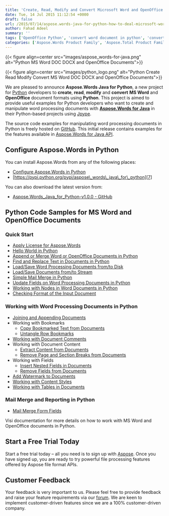 ```yaml
---
title: 'Create, Read, Modify and Convert Microsoft Word and OpenOffice Documents using Python'
date: Tue, 14 Jul 2015 11:12:54 +0000
draft: false
url: /2015/07/14/aspose.words-java-for-python-how-to-deal-microsoft-word-and-openoffice-documents/
author: Fahad Adeel
summary: ''
tags: ['OpenOffice Python', 'convert word document in python', 'convert word to pdf in python', 'create word document in python', 'create word docx python', 'extract text from word in python', 'microsoft word python', 'modify word document python', 'parse word docx python', 'python for docx', 'python parse word document', 'read word document python', 'read write word doc in python']
categories: ['Aspose.Words Product Family', 'Aspose.Total Product Family']
---
```




{{< figure align=center src="images/aspose_words-for-java.png" alt="Python MS Word DOC DOCX and OpenOffice Documents">}}




{{< figure align=center src="images/python_logo.png" alt="Python Create Read Modify Convert MS Word DOC DOCX and OpenOffice Documents">}}


We are pleased to announce **Aspose.Words Java for Python**, a new project for [Python][1] developers to **create**, **read**, **modify** and **convert** **MS Word** and **OpenOffice** document formats using **Python**. This project is aimed to provide useful examples for Python developers who want to create and manipulate word processing documents with **[Aspose.Words for Java][2]** in their Python-based projects using [Jpype][3].

The source code examples for manipulating word processing documents in Python is freely hosted on [GitHub][4]. This initial release contains examples for the features available in [Aspose.Words for Java API][5].

## Configure Aspose.Words in Python 

You can install Aspose.Words from any of the following places:

*   [Configure Aspose.Words in Python][6]
*   [https://pypi.python.org/pypi/aspose\_words\_java\_for\_python][7]

You can also download the latest version from:

*   [Aspose.Words\_Java\_for\_Python-v1.0.0 - GitHub][8]

## Python Code Samples for MS Word and OpenOffice Documents

### Quick Start

*   [Apply License for Aspose.Words][9]
*   [Hello World in Python][10]
*   [Append or Merge Word or OpenOffice Documents in Python][11]
*   [Find and Replace Text in Documents in Python][12]
*   [Load/Save Word Processing Documents from/to Disk][13]
*   [Load/Save Documents from/to Stream][14]
*   [Simple Mail Merge in Python][15]
*   [Update Fields on Word Processing Documents in Python][16]
*   [Working with Nodes in Word Documents in Python][17]
*   [Checking Format of the Input Document][18]

### **Working with Word Processing Documents in Python**

*   [Joining and Appending Documents][19]
*   Working with Bookmarks
    *   [Copy Bookmarked Text from Documents][20]
    *   [Untangle Row Bookmarks][21]
*   [Working with Document Comments][22]
*   Working with Document Content
    *   [Extract Content from Documents][23]
    *   [Remove Page and Section Breaks from Documents][24]
*   Working with Fields
    *   [Insert Nested Fields in Documents][25]
    *   [Remove Fields from Documents][26]
*   [Add Watermark to Documents][27]
*   [Working with Content Styles][28]
*   [Working with Tables in Documents][29]

### Mail **Merge and Reporting in Python**

*   [Mail Merge Form Fields][30]

Visi documentation for more details on how to work with MS Word and OpenOffice documents in Python. 

## Start a Free Trial Today

Start a free trial today – all you need is to sign up with [Aspose][31]. Once you have signed up, you are ready to try powerful file processing features offered by Aspose file format APIs.

## Customer Feedback

Your feedback is very important to us. Please feel free to provide feedback and raise your feature requirements via our [forum][32]. We are keen to implement customer-driven features since we are a 100% customer-driven company.




[1]: https://www.python.org/
[2]: https://docs.aspose.com/display/wordsjava/API+Reference
[3]: http://jpype.readthedocs.org/en/latest/userguide.html
[4]: https://github.com/asposewords/Aspose_Words_Java/tree/master/Plugins/Aspose_Words_Java_for_Python
[5]: https://docs.aspose.com/display/wordsjava/Home
[6]: https://docs.aspose.com/display/wordsjava/Download+and+Configure+Aspose.Words+in+Python
[7]: https://pypi.python.org/pypi/aspose_words_java_for_python
[8]: https://github.com/asposewords/Aspose_Words_Java/releases/tag/Aspose.Words_Java_for_Python-v1.0.0
[9]: https://docs.aspose.com/display/wordsjava/Apply+License+in+Python
[10]: https://docs.aspose.com/display/wordsjava/Hello+World+in+Python
[11]: https://docs.aspose.com/display/wordsjava/Append+Documents+in+Python
[12]: https://docs.aspose.com/display/wordsjava/Find+And+Replace+in+Python
[13]: https://docs.aspose.com/display/wordsjava/Load+And+Save+To+Disk+in+Python
[14]: https://docs.aspose.com/display/wordsjava/Load+And+Save+To+Stream+in+Python
[15]: https://docs.aspose.com/display/wordsjava/Simple+Mail+Merge+in+Python
[16]: https://docs.aspose.com/display/wordsjava/Update+Fields+in+Python
[17]: https://docs.aspose.com/display/wordsjava/Working+With+Nodes+in+Python
[18]: https://docs.aspose.com/display/wordsjava/Check+Format+in+Python
[19]: https://docs.aspose.com/display/wordsjava/Joining+And+Appending+in+Python
[20]: https://docs.aspose.com/display/wordsjava/Copy+Bookmarked+Text+in+Python
[21]: https://docs.aspose.com/display/wordsjava/Untangle+Row+Bookmarks+in+Python
[22]: https://docs.aspose.com/display/wordsjava/Working+With+Comments+in+Python
[23]: https://docs.aspose.com/display/wordsjava/Extract+Content+in+Python
[24]: https://docs.aspose.com/display/wordsjava/Remove+Breaks+in+Python
[25]: https://docs.aspose.com/display/wordsjava/Insert+Nested+Fields+in+Python
[26]: https://docs.aspose.com/display/wordsjava/Remove+Field+in+Python
[27]: https://docs.aspose.com/display/wordsjava/Add+Watermark+in+Python
[28]: https://docs.aspose.com/display/wordsjava/Working+With+Styles+in+Python
[29]: https://docs.aspose.com/display/wordsjava/Working+With+Tables+in+Python
[30]: https://docs.aspose.com/display/wordsjava/Mail+Merge+Form+Fields+in+Python
[31]: https://www.aspose.com/
[32]: https://forum.aspose.com/




